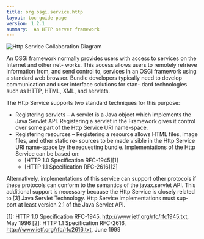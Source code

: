 ```yaml
---
title: org.osgi.service.http
layout: toc-guide-page
version: 1.2.1
summary:  An HTTP server framework
---
```


![Http Service Collaboration Diagram](/img/services/org.osgi.service.http.overview.png)

An OSGi framework normally provides users with access to services on the Internet and other net- works. This access allows users to remotely retrieve information from, and send control to, services in an OSGi framework using a standard web browser.
Bundle developers typically need to develop communication and user interface solutions for stan- dard technologies such as HTTP, HTML, XML, and servlets.

The Http Service supports two standard techniques for this purpose:

* Registering servlets – A servlet is a Java object which implements the Java Servlet API. Registering a servlet in the Framework gives it control over some part of the Http Service URI name-space.
* Registering resources – Registering a resource allows HTML files, image files, and other static re- sources to be made visible in the Http Service URI name-space by the requesting bundle.
Implementations of the Http Service can be based on:
  * [HTTP 1.0 Specification RFC-1945][1] 
  * [HTTP 1.1 Specification RFC-2616][2] 

Alternatively, implementations of this service can support other protocols if these protocols can conform to the semantics of the javax.servlet API. This additional support is necessary because the Http Service is closely related to [3] Java Servlet Technology. Http Service implementations must sup- port at least version 2.1 of the Java Servlet API.

[1]: HTTP 1.0 Specification RFC-1945, http://www.ietf.org/rfc/rfc1945.txt, May 1996
[2]: HTTP 1.1 Specification RFC-2616, http://www.ietf.org/rfc/rfc2616.txt, June 1999
